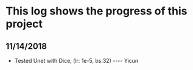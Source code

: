 # This log shows the progress of this project

## 11/14/2018
* Tested Unet with Dice, (lr: 1e-5, bs:32) ---- Yicun
